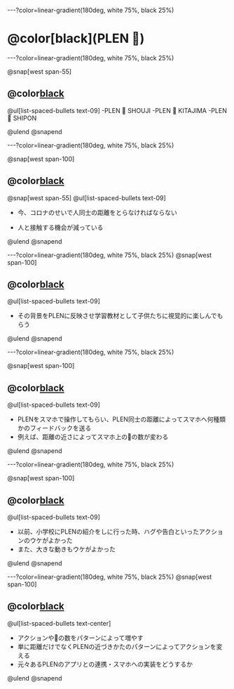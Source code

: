 ---?color=linear-gradient(180deg, white 75%, black 25%)


#  @color[black](PLEN 💛)













---?color=linear-gradient(180deg, white 75%, black 25%)




@snap[west span-55]
##  @color[black](メンバー紹介)
@ul[list-spaced-bullets text-09]
-PLEN 💛 SHOUJI
-PLEN 💛 KITAJIMA
-PLEN 💛 SHIPON 

@ulend
@snapend





---?color=linear-gradient(180deg, white 75%, black 25%)

@snap[west span-100]
##  @color[black](背景)
@snap[west span-55] @ul[list-spaced-bullets text-09]

- 今、コロナのせいで人同士の距離をとらなければならない

- 人と接触する機会が減っている


@ulend
@snapend






---?color=linear-gradient(180deg, white 75%, black 25%)
@snap[west span-100]
##  @color[black](目的)
@ul[list-spaced-bullets text-09]
- その背景をPLENに反映させ学習教材として子供たちに視覚的に楽しんでもらう

@ulend
@snapend








---?color=linear-gradient(180deg, white 75%, black 25%)

@snap[west span-100]
##  @color[black](方法)
@ul[list-spaced-bullets text-09]
- PLENをスマホで操作してもらい、PLEN同士の距離によってスマホへ何種類かのフィードバックを送る
- 例えば、距離の近さによってスマホ上の💛の数が変わる

@ulend
@snapend


---?color=linear-gradient(180deg, white 75%, black 25%)

@snap[west span-100]
##  @color[black](理由)
@ul[list-spaced-bullets text-09]
- 以前、小学校にPLENの紹介をしに行った時、ハグや告白といったアクションのウケがよかった
- また、大きな動きもウケがよかった


@ulend
@snapend















---?color=linear-gradient(180deg, white 75%, black 25%)
@snap[west span-100]
##  @color[black](今後の課題)
@ul[list-spaced-bullets text-center]
- アクションや💛の数をパターンによって増やす
- 単に距離だけでなくPLENの近づきかたのパターンによってアクションを変える
- 元々あるPLENのアプリとの連携・スマホへの実装をどうするか


@ulend
@snapend


















